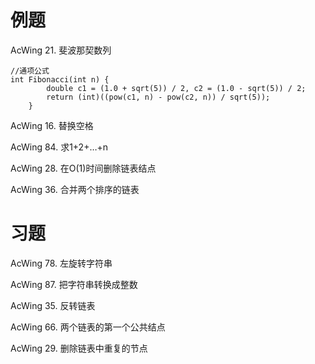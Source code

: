 # 例题
AcWing 21. 斐波那契数列
```
//通项公式
int Fibonacci(int n) {
        double c1 = (1.0 + sqrt(5)) / 2, c2 = (1.0 - sqrt(5)) / 2;
        return (int)((pow(c1, n) - pow(c2, n)) / sqrt(5));
    }
```
AcWing 16. 替换空格

AcWing 84. 求1+2+…+n

AcWing 28. 在O(1)时间删除链表结点

AcWing 36. 合并两个排序的链表

# 习题
AcWing 78. 左旋转字符串

AcWing 87. 把字符串转换成整数

AcWing 35. 反转链表

AcWing 66. 两个链表的第一个公共结点

AcWing 29. 删除链表中重复的节点

